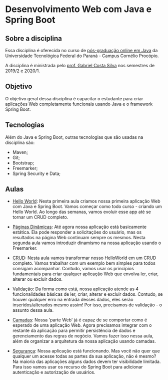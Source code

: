 # Desenvolvimento Web com Java e Spring Boot

## Sobre a disciplina
Essa disciplina é oferecida no curso de [pós-graduação online em Java](http://pos-graduacao-ead.cp.utfpr.edu.br/java/) da Universidade Tecnológica Federal do Paraná - Campus Cornélio Procópio.

A disciplina é ministrada pelo [prof. Gabriel Costa Silva](https://gabrielcostasilva.github.io/personal-website/) nos semestres de 2019/2 e 2020/1.

## Objetivo
O objetivo geral dessa disciplina é capacitar o estudante para criar aplicações Web completamente funcionais usando Java e o framework Spring Boot. 

## Tecnologias
Além do Java e Spring Boot, outras tecnologias que são usadas na disciplina são:
- Maven;
- Git;
- Bootstrap;
- Freemarker;
- Spring Security e Data;

## Aulas
- [Hello World](./hello-world/): Nesta primeira aula criamos nossa primeira aplicação Web com Java e Spring Boot. Vamos começar como todo curso - criando um Hello World. Ao longo das semanas, vamos evoluir esse app até se tornar um CRUD completo.

- [Páginas Dinâmicas](./paginas-dinamicas/): Até agora nossa aplicação está basicamente estática. Ela pode responder a solicitações do usuário, mas os resultados na página Web continuam sempre os mesmos. Nesta segunda aula vamos introduzir dinamismo na nossa aplicação usando o Freemarker.

- [CRUD](./crud): Nesta aula vamos transformar nosso HelloWorld em um CRUD completo. Vamos trabalhar com um exemplo bem simples para todos consigam acompanhar. Contudo, vamos usar os princípios fundamentais para criar qualquer aplicação Web que envolva ler, criar, alterar ou excluir dados.

- [Validação](./validacao): Da forma como está, nossa aplicação atende as 4 funcionalidades básicas de ler, criar, alterar e excluir dados. Contudo, se houver qualquer erro na entrada desses dados, eles serão inseridos/alterados mesmo assim! Por isso, precisamos de validação - o assunto dessa aula.

- [Camadas](./camadas): Nossa 'parte Web' já é capaz de se comportar como é esperado de uma aplicação Web. Agora precisamos integrar com o restante da aplicação para permitir persistência de dados e gerenciamento das regras de negócio. Vamos fazer isso nessa aula, além de organizar a arquitetura da nossa aplicação usando camadas.

- [Segurança](./seguranca): Nossa aplicação está funcionando. Mas você não quer que qualquer um acesse todas as partes da sua aplicação, não é mesmo? Na maioria das aplicações alguns dados devem ter visibilidade limitada. Para isso vamos usar os recurso do Spring Boot para adicionar autenticação e autorização de usuários.
